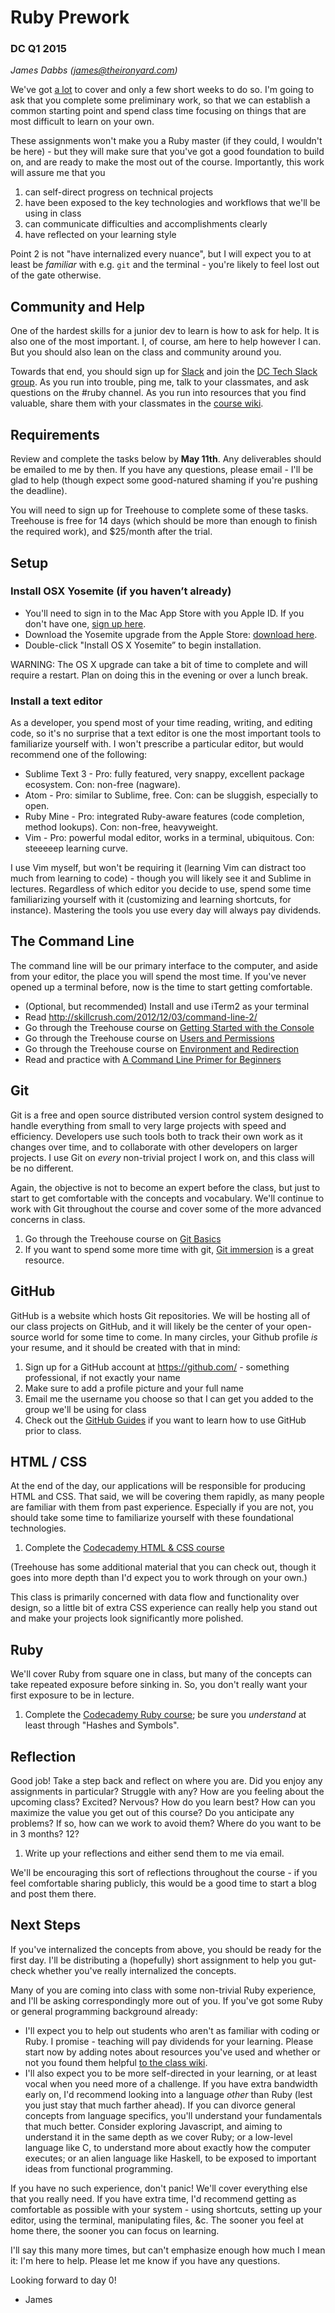 # Ruby Prework
### DC Q1 2015

_James Dabbs (james@theironyard.com)_

We've got [a lot](https://dgosxlrnzhofi.cloudfront.net/custom_page_images/64/page_images/Rails_Competencies.png?1386276348) to cover and only a few short weeks to do so. I'm going to ask that you complete some preliminary work, so that we can establish a common starting point and spend class time focusing on things that are most difficult to learn on your own.

These assignments won't make you a Ruby master (if they could, I wouldn't be here) - but they will make sure that you've got a good foundation to build on, and are ready to make the most out of the course. Importantly, this work will assure me that you

1. can self-direct progress on technical projects
2. have been exposed to the key technologies and workflows that we'll be using in class
3. can communicate difficulties and accomplishments clearly
4. have reflected on your learning style

Point 2 is not "have internalized every nuance", but I will expect you to at least be _familiar_ with e.g. `git` and the terminal - you're likely to feel lost out of the gate otherwise.

## Community and Help

One of the hardest skills for a junior dev to learn is how to ask for help. It is also one of the most important. I, of course, am here to help however I can. But you should also lean on the class and community around you.

Towards that end, you should sign up for [Slack](https://slack.com/) and join the [DC Tech Slack group](https://dctechslack.herokuapp.com/). As you run into trouble, ping me, talk to your classmates, and ask questions on the #ruby channel. As you run into resources that you find valuable, share them with your classmates in the [course wiki](https://github.com/TIY-DC-ROR-2015-May/course-notes/wiki).


## Requirements

Review and complete the tasks below by **May 11th**. Any deliverables should be emailed to me by then. If you have any questions, please email - I'll be glad to help (though expect some good-natured shaming if you're pushing the deadline).

You will need to sign up for Treehouse to complete some of these tasks. Treehouse is free for 14 days (which should be more than enough to finish the required work), and $25/month after the trial.


## Setup

### Install OSX Yosemite (if you haven’t already)

* You'll need to sign in to the Mac App Store with you Apple ID. If you don't have one, [sign up here](https://appleid.apple.com/).
* Download the Yosemite upgrade from the Apple Store: [download here](https://itunes.apple.com/us/app/os-x-yosemite/id915041082?mt=12).
* Double-click "Install OS X Yosemite” to begin installation.

WARNING: The OS X upgrade can take a bit of time to complete and will require a restart. Plan on doing this in the evening or over a lunch break.

### Install a text editor

As a developer, you spend most of your time reading, writing, and editing code, so it's no surprise that a text editor is one the most important tools to familiarize yourself with. I won't prescribe a particular editor, but would recommend one of the following:

* Sublime Text 3 - Pro: fully featured, very snappy, excellent package ecosystem. Con: non-free (nagware).
* Atom - Pro: similar to Sublime, free. Con: can be sluggish, especially to open.
* Ruby Mine - Pro: integrated Ruby-aware features (code completion, method lookups). Con: non-free, heavyweight.
* Vim - Pro: powerful modal editor, works in a terminal, ubiquitous. Con: steeeeep learning curve.

I use Vim myself, but won't be requiring it (learning Vim can distract too much from learning to code) - though you will likely see it and Sublime in lectures. Regardless of which editor you decide to use, spend some time familiarizing yourself with it (customizing and learning shortcuts, for instance). Mastering the tools you use every day will always pay dividends.


## The Command Line

The command line will be our primary interface to the computer, and aside from your editor, the place you will spend the most time. If you've never opened up a terminal before, now is the time to start getting comfortable.

* (Optional, but recommended) Install and use iTerm2 as your terminal
* Read http://skillcrush.com/2012/12/03/command-line-2/
* Go through the Treehouse course on [Getting Started with the Console](http://teamtreehouse.com/library/console-foundations#getting-started-with-the-console)
* Go through the Treehouse course on [Users and Permissions](http://teamtreehouse.com/library/console-foundations#users-and-permissions)
* Go through the Treehouse course on [Environment and Redirection](http://teamtreehouse.com/library/programming/console-foundations#environment-and-redirection)
* Read and practice with [A Command Line Primer for Beginners](http://lifehacker.com/5633909/who-needs-a-mouse-learn-to-use-the-command-line-for-almost-anything)


## Git

Git is a free and open source distributed version control system designed to handle everything from small to very large projects with speed and efficiency. Developers use such tools both to track their own work as it changes over time, and to collaborate with other developers on larger projects. I use Git on _every_ non-trivial project I work on, and this class will be no different.

Again, the objective is not to become an expert before the class, but just to start to get comfortable with the concepts and vocabulary. We'll continue to work with Git throughout the course and cover some of the more advanced concerns in class.

1. Go through the Treehouse course on [Git Basics](http://teamtreehouse.com/library/git-basics)
2. If you want to spend some more time with git, [Git immersion](http://gitimmersion.com/) is a great resource.


## GitHub

GitHub is a website which hosts Git repositories. We will be hosting all of our class projects on GitHub, and it will likely be the center of your open-source world for some time to come. In many circles, your Github profile _is_ your resume, and it should be created with that in mind:

1. Sign up for a GitHub account at https://github.com/ - something professional, if not exactly your name
2. Make sure to add a profile picture and your full name
3. Email me the username you choose so that I can get you added to the group we'll be using for class
4. Check out the [GitHub Guides](https://guides.github.com/) if you want to learn how to use GitHub prior to class.


## HTML / CSS

At the end of the day, our applications will be responsible for producing HTML and CSS. That said, we will be covering them rapidly, as many people are familiar with them from past experience. Especially if you are not, you should take some time to familiarize yourself with these foundational technologies.

1. Complete the [Codecademy HTML & CSS course](http://www.codecademy.com/en/tracks/web)

(Treehouse has some additional material that you can check out, though it goes into more depth than I'd expect you to work through on your own.)

This class is primarily concerned with data flow and functionality over design, so a little bit of extra CSS experience can really help you stand out and make your projects look significantly more polished.


## Ruby

We'll cover Ruby from square one in class, but many of the concepts can take repeated exposure before sinking in. So, you don't really want your first exposure to be in lecture.

1. Complete the [Codecademy Ruby course](http://www.codecademy.com/en/tracks/ruby); be sure you _understand_ at least through "Hashes and Symbols".


## Reflection

Good job! Take a step back and reflect on where you are. Did you enjoy any assignments in particular? Struggle with any? How are you feeling about the upcoming class? Excited? Nervous? How do you learn best? How can you maximize the value you get out of this course? Do you anticipate any problems? If so, how can we work to avoid them? Where do you want to be in 3 months? 12?

1. Write up your reflections and either send them to me via email.

We'll be encouraging this sort of reflections throughout the course - if you feel comfortable sharing publicly, this would be a good time to start a blog and post them there.


## Next Steps

If you've internalized the concepts from above, you should be ready for the first day. I'll be distributing a (hopefully) short assignment to help you gut-check whether you've really internalized the concepts.

Many of you are coming into class with some non-trivial Ruby experience, and I'll be asking correspondingly more out of you. If you've got some Ruby or general programming background already:

* I'll expect you to help out students who aren't as familiar with coding or Ruby. I promise - teaching will pay dividends for your learning. Please start now by adding notes about resources you've used and whether or not you found them helpful [to the class wiki](https://github.com/TIY-DC-ROR-2015-May/course-notes/wiki).
* I'll also expect you to be more self-directed in your learning, or at least vocal when you need more of a challenge. If you have extra bandwidth early on, I'd recommend looking into a language _other_ than Ruby (lest you just stay that much farther ahead). If you can divorce general concepts from language specifics, you'll understand your fundamentals that much better. Consider exploring Javascript, and aiming to understand it in the same depth as we cover Ruby; or a low-level language like C, to understand more about exactly how the computer executes; or an alien language like Haskell, to be exposed to important ideas from functional programming.

If you have no such experience, don't panic! We'll cover everything else that you really need. If you have extra time, I'd recommend getting as comfortable as possible with your system - using shortcuts, setting up your editor, using the terminal, manipulating files, &c. The sooner you feel at home there, the sooner you can focus on learning.

I'll say this many more times, but can't emphasize enough how much I mean it: I'm here to help. Please let me know if you have any questions.

Looking forward to day 0!

- James
